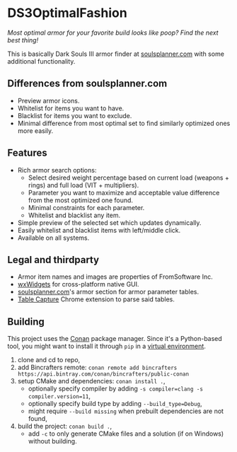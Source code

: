 # DS3OptimalFashion

*Most optimal armor for your favorite build looks like poop? Find the next best thing!*

This is basically Dark Souls III armor finder at [soulsplanner.com](soulsplanner.com) with some additional functionality.

## Differences from soulsplanner.com
* Preview armor icons.
* Whitelist for items you want to have.
* Blacklist for items you want to exclude.
* Minimal difference from most optimal set to find similarly optimized ones more easily.

## Features
* Rich armor search options:
    * Select desired weight percentage based on current load (weapons + rings) and full load (VIT + multipliers).
    * Parameter you want to maximize and acceptable value difference from the most optimized one found.
    * Minimal constraints for each parameter.
    * Whitelist and blacklist any item.
* Simple preview of the selected set which updates dynamically.
* Easily whitelist and blacklist items with left/middle click.
* Available on all systems.

## Legal and thirdparty
* Armor item names and images are properties of FromSoftware Inc.
* [wxWidgets](https://www.wxwidgets.org) for cross-platform native GUI.
* [soulsplanner.com](https://soulsplanner.com)'s armor section for armor parameter tables.
* [Table Capture](https://chrome.google.com/webstore/detail/table-capture/iebpjdmgckacbodjpijphcplhebcmeop) Chrome extension to parse said tables.

## Building
This project uses the [Conan](https://docs.conan.io/en/latest/installation.html) package manager.
Since it's a Python-based tool, you might want to install it through `pip` in a [virtual environment](https://packaging.python.org/guides/installing-using-pip-and-virtual-environments/#creating-a-virtual-environment).
1. clone and cd to repo,
1. add Bincrafters remote: `conan remote add bincrafters https://api.bintray.com/conan/bincrafters/public-conan`
1. setup CMake and dependencies: `conan install .`,
    * optionally specify compiler by adding `-s compiler=clang -s compiler.version=11`,
    * optionally specify build type by adding `--build_type=Debug`,
    * might require `--build missing` when prebuilt dependencies are not found,
1. build the project: `conan build .`,
    * add `-c` to only generate CMake files and a solution (if on Windows) without building.